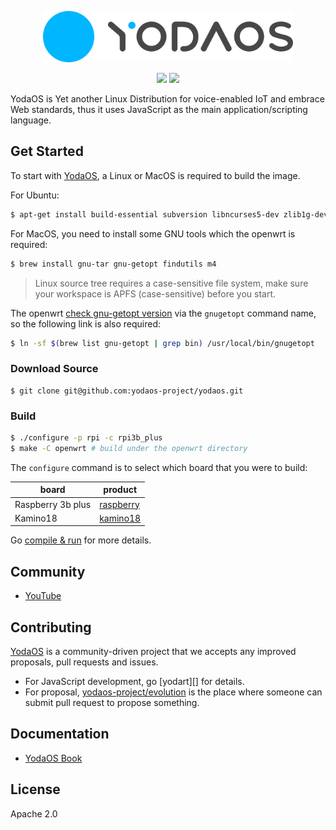 <p align="center">
  <img alt="YODAOS" src="logo.png" width="400" />
</p>

<p align="center">
  <img src="https://img.shields.io/badge/base-linux-green.svg" />
  <img src="https://img.shields.io/badge/build-openwrt-blue.svg" />
</p>

YodaOS is Yet another Linux Distribution for voice-enabled IoT and embrace Web standards, thus it uses
JavaScript as the main application/scripting language.

## Get Started

To start with [YodaOS][], a Linux or MacOS is required to build the image.

For Ubuntu:

```sh
$ apt-get install build-essential subversion libncurses5-dev zlib1g-dev gawk gcc-multilib flex git-core gettext libssl-dev unzip texinfo device-tree-compiler dosfstools libusb-1.0-0-dev
```

For MacOS, you need to install some GNU tools which the openwrt is required:

```sh
$ brew install gnu-tar gnu-getopt findutils m4
```

> Linux source tree requires a case-sensitive file system, make sure your workspace is APFS (case-sensitive) before you start.

The openwrt [check gnu-getopt version](./openwrt/include/prereq-build.mk) via the `gnugetopt` command name, so the following link is also required:

```sh
$ ln -sf $(brew list gnu-getopt | grep bin) /usr/local/bin/gnugetopt
```

### Download Source

```shell
$ git clone git@github.com:yodaos-project/yodaos.git
```

### Build

```sh
$ ./configure -p rpi -c rpi3b_plus
$ make -C openwrt # build under the openwrt directory
```

The `configure` command is to select which board that you were to build:

| board             | product       |
|-------------------|---------------|
| Raspberry 3b plus | [raspberry][] |
| Kamino18          | [kamino18][]  |

Go [compile & run](https://yodaos-project.github.io/yoda-book/en-us/yodaos-source/system/compile-run.html) for more details.

## Community

- [YouTube](https://www.youtube.com/channel/UCRvBWIaBcsfvCTC_4EKW4lw)

## Contributing

[YodaOS][] is a community-driven project that we accepts any improved proposals, pull requests and issues.

- For JavaScript development, go [yodart][] for details.
- For proposal, [yodaos-project/evolution][] is the place where someone can submit pull request to propose something.

## Documentation

- [YodaOS Book](https://github.com/yodaos-project/yoda-book)

## License

Apache 2.0

[YodaOS]: https://github.com/yodaos-project
[yoda.js]: https://github.com/yodaos-project/yoda.js
[flora]: https://github.com/yodaos-project/flora
[yodaos-project/evolution]: https://github.com/yodaos-project/evolution
[Semver 2.0]: https://semver.org/
[ShadowNode]: https://github.com/yodaos-project/ShadowNode
[Node.js]: https://github.com/nodejs/node
[raspberry]: ./products/rpi
[kamino18]: ./products/k18


